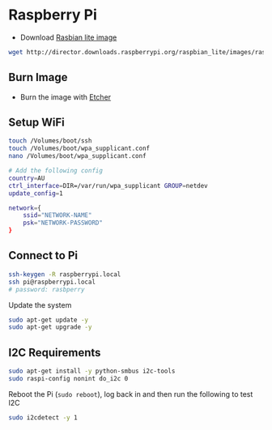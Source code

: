 # Raspberry Pi

* Download [Rasbian lite image](https://www.raspberrypi.org/downloads/raspbian/)

```bash
wget http://director.downloads.raspberrypi.org/raspbian_lite/images/raspbian_lite-2019-07-12/2019-07-10-raspbian-buster-lite.zip
```

## Burn Image

* Burn the image with [Etcher](https://www.balena.io/etcher/)

## Setup WiFi

```bash
touch /Volumes/boot/ssh
touch /Volumes/boot/wpa_supplicant.conf
nano /Volumes/boot/wpa_supplicant.conf

# Add the following config
country=AU
ctrl_interface=DIR=/var/run/wpa_supplicant GROUP=netdev
update_config=1

network={
    ssid="NETWORK-NAME"
    psk="NETWORK-PASSWORD"
}
```

## Connect to Pi

```bash
ssh-keygen -R raspberrypi.local
ssh pi@raspberrypi.local
# password: rasbperry
```

Update the system

```bash
sudo apt-get update -y
sudo apt-get upgrade -y
```

## I2C Requirements

```bash
sudo apt-get install -y python-smbus i2c-tools
sudo raspi-config nonint do_i2c 0
```

Reboot the Pi (`sudo reboot`), log back in and then run the following to test I2C

```bash
sudo i2cdetect -y 1
```
